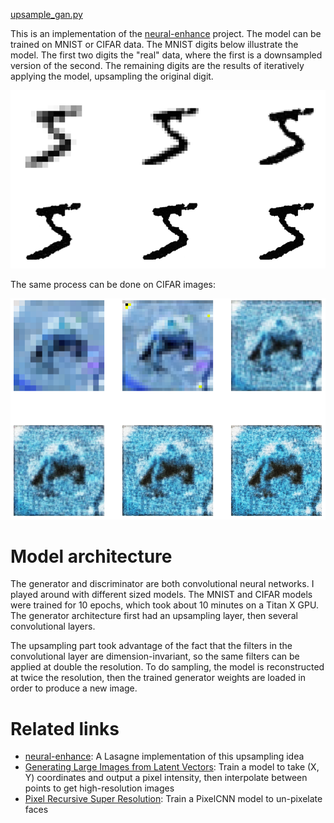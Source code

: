 <a href="https://github.com/codekansas/gandlf/blob/master/examples/upsample_gan.py" class="icon icon-github"> upsample_gan.py</a>

This is an implementation of the [neural-enhance](https://github.com/alexjc/neural-enhance) project. The model can be trained on MNIST or CIFAR data. The MNIST digits below illustrate the model. The first two digits the "real" data, where the first is a downsampled version of the second. The remaining digits are the results of iteratively applying the model, upsampling the original digit.

[![MNIST GAN Upsampled](/resources/upsampling/resolved_five.png)](/resources/upsampling/resolved_five.png)

The same process can be done on CIFAR images:

[![CIFAR GAN Upsampled](/resources/upsampling/resolved_bear.png)](/resources/upsampling/resolved_bear.png)

# Model architecture

The generator and discriminator are both convolutional neural networks. I played around with different sized models. The MNIST and CIFAR models were trained for 10 epochs, which took about 10 minutes on a Titan X GPU. The generator architecture first had an upsampling layer, then several convolutional layers.

The upsampling part took advantage of the fact that the filters in the convolutional layer are dimension-invariant, so the same filters can be applied at double the resolution. To do sampling, the model is reconstructed at twice the resolution, then the trained generator weights are loaded in order to produce a new image.

# Related links

 - [neural-enhance](https://github.com/alexjc/neural-enhance): A Lasagne implementation of this upsampling idea
 - [Generating Large Images from Latent Vectors](http://blog.otoro.net/2016/04/01/generating-large-images-from-latent-vectors/): Train a model to take (X, Y) coordinates and output a pixel intensity, then interpolate between points to get high-resolution images
 - [Pixel Recursive Super Resolution](https://arxiv.org/pdf/1702.00783.pdf): Train a PixelCNN model to un-pixelate faces

